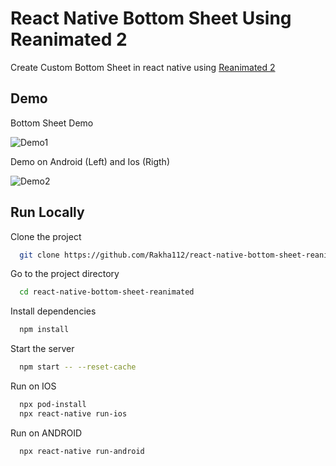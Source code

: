 # React Native Bottom Sheet Using Reanimated 2

Create Custom Bottom Sheet in react native using [Reanimated 2](https://docs.swmansion.com/react-native-reanimated/)

## Demo

Bottom Sheet Demo

![Demo1](https://github.com/Rakha112/react-native-animation/blob/main/src/04-React-Native-Bottom-Sheet-Reanimated/Demo1.gif)

Demo on Android (Left) and Ios (Rigth)

![Demo2](https://github.com/Rakha112/react-native-animation/blob/main/src/04-React-Native-Bottom-Sheet-Reanimated/Demo2.gif)

## Run Locally

Clone the project

```bash
  git clone https://github.com/Rakha112/react-native-bottom-sheet-reanimated.git
```

Go to the project directory

```bash
  cd react-native-bottom-sheet-reanimated
```

Install dependencies

```bash
  npm install
```

Start the server

```bash
  npm start -- --reset-cache
```

Run on IOS

```bash
  npx pod-install
  npx react-native run-ios
```

Run on ANDROID

```bash
  npx react-native run-android
```
